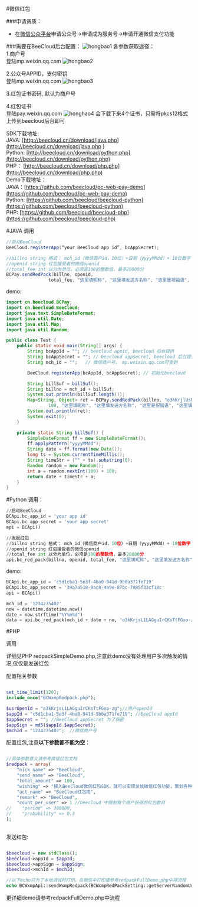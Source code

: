 #微信红包

###申请资质：

* 在[微信公众平台](https://mp.wexin.qq.com)申请公众号->申请成为服务号->申请开通微信支付功能

###需要在BeeCloud后台配置：
![hongbao1](http://beeclouddoc.qiniudn.com/红包1.png)
各参数获取途径：  
1.商户号  
登陆mp.weixin.qq.com
![hongbao2](http://beeclouddoc.qiniudn.com/红包2.png)

2.公众号APPID，支付密钥  
登陆mp.weixin.qq.com
![hongbao3](http://beeclouddoc.qiniudn.com/红包3.png) 

3.红包证书密码, 默认为商户号

4.红包证书  
登陆pay.weixin.qq.com
![honghao4](http://beeclouddoc.qiniudn.com/红包4.png)
会下载下来4个证书，只需将pkcs12格式上传到beecloud后台即可

SDK下载地址:   
JAVA:  [http://beecloud.cn/download/java.php](http://beecloud.cn/download/java.php )   
Python: [http://beecloud.cn/download/python.php](http://beecloud.cn/download/python.php)   
PHP： [http://beecloud.cn/download/php.php](http://beecloud.cn/download/php.php)   
Demo下载地址：  
JAVA：[https://github.com/beecloud/pc-web-pay-demo](https://github.com/beecloud/pc-web-pay-demo)   
Python: [https://github.com/beecloud/beecloud-python](https://github.com/beecloud/beecloud-python)   
PHP:  [https://github.com/beecloud/beecloud-php](https://github.com/beecloud/beecloud-php)  


#JAVA
调用

```java
//启动BeeCloud
BeeCloud.registerApp(“your BeeCloud app id”, bcAppSecret);
```

```java
//billno string 格式： mch_id（微信商户id，10位）+日期（yyyyMMdd）+ 10位数字（每天唯一）共计28位，如1234567890201504180000000001
//openid string 红包接受者的微信openid
//total_fee int 以分为单位，必须是100的整数倍，最多20000分
BCPay.sendRedPack(billno, openid,
                total_fee, "这里填昵称", "这里填发送方名称", "这里是祝福语", "这里填活动名称", "这里填备注");
```

demo: 
 
```java
import cn.beecloud.BCPay;
import cn.beecloud.BeeCloud;
import java.text.SimpleDateFormat;
import java.util.Date;
import java.util.Map;
import java.util.Random;

public class Test {
    public static void main(String[] args) {
        String bcAppId = ""; // beecloud appid, beecloud 后台提供
        String bcAppSecret = ""; // beecloud appsecret, beecloud 后台提供
        String mch_id = "";   // 微信商户号， mp.weixin.qq.com可查到

        BeeCloud.registerApp(bcAppId, bcAppSecret); // 初始化beecloud

        String billSuf = billSuf();
        String billno = mch_id + billSuf;
        System.out.println(billSuf.length());
        Map<String, Object> ret = BCPay.sendRedPack(billno, "o3kKrjlUsMnv__cK5DYZMl0JoAkY",
                100, "这里填昵称", "这里填发送方名称", "这里是祝福语", "这里填活动名称", "这里填备注");
        System.out.println(ret);
        System.exit(0);
    }

    private static String billSuf() {
        SimpleDateFormat ff = new SimpleDateFormat();
        ff.applyPattern("yyyyMMdd");
        String date = ff.format(new Date());
        long ts = System.currentTimeMillis();
        String timeStr = ("" + ts).substring(6);
        Random random = new Random();
        int a = random.nextInt(100) + 100;
        return date + timeStr + a;
    }
}
```

#Python
调用：

```python
//启动BeeCloud
BCApi.bc_app_id = 'your app id'
BCApi.bc_app_secret = 'your app secret'
api = BCApi()

//发起红包
//billno string 格式： mch_id（微信商户id，10位）+日期（yyyyMMdd）+ 10位数字（每天唯一）共计28位，如1234567890201504180000000001
//openid string 红包接受者的微信openid
//total_fee int 以分为单位，必须是100的整数倍，最多20000分
api.bc_red_pack(billno, openid, total_fee, "这里填昵称", "这里填发送方名称", "这里是祝福语", "这里填活动名称", "这里填备注")
```

demo:

```python
BCApi.bc_app_id = 'c5d1cba1-5e3f-4ba0-941d-9b0a371fe719'
BCApi.bc_app_secret = '39a7a518-9ac8-4a9e-87bc-7885f33cf18c'
api = BCApi()

mch_id = '1234275402'
now = datetime.datetime.now()
date = now.strftime("%Y%m%d")
data = api.bc_red_pack(mch_id + date + no, 'o3kKrjsL1LAGguIrCKsTtFGxo-zg', 100, 'nick', 'nick', '中文', 'act', 'remark')
```

#PHP

调用

详细见PHP redpackSimpleDemo.php,注意此demo没有处理用户多次触发的情况,仅仅是发送红包

配置相关参数

```php

set_time_limit(120);
include_once("BCWxmpRedpack.php");

$usrOpenId = "o3kKrjsL1LAGguIrCKsTtFGxo-zg";//用户openId
$appId = "c5d1cba1-5e3f-4ba0-941d-9b0a371fe719"; //BeeCloud appId
$appSecret = ""; //BeeCloud appSecret 为了保密
$appSign = md5($appId.$appSecret); 
$mchId = "1234275402";  //微信商户号

```


配置红包,注意**以下参数都不能为空**：


```php

//具体参数意义请参考微信红包文档
$redpack = array(
    "nick_name" => "BeeCloud",
    "send_name" => "BeeCloud",
    "total_amount" => 100,
    "wishing" => "接入BeeCloud微信红包SDK，就可以实现发放微信红包功能，策划各种脑洞大开的粉丝活动啦！",
    "act_name" => "BeeCloud红包雨",
    "remark" => "BeeCloud",
    "count_per_user" => 1 //beecloud 中限制每个用户获得的红包数目
//    "period" => 300000, 
//    "probability" => 0.3
);
    
```

发送红包:

~~~php

$beecloud = new stdClass();
$beecloud->appId = $appId;
$beecloud->appSign = $appSign;
$beecloud->mchId = $mchId;

//以下echo只为了本地调试时打印，在微信中打印请参考redpackFullDemo.php中得流程
echo BCWxmpApi::sendWxmpRedpack(BCWxmpRedPackSetting::getServerRandomUrl(), $usrOpenId, $redpack, $beecloud, 30);
~~~


更详细demo请参考redpackFullDemo.php中流程